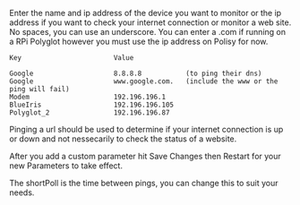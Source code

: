 Enter the name and ip address of the device you want to monitor or the ip address if you want to check your internet connection or monitor a web site. No spaces, you can use an underscore. You can enter a .com if running on a RPi Polyglot however you must use the ip address on Polisy for now.

    Key                       Value
    
    Google                    8.8.8.8           (to ping their dns)
    Google                    www.google.com.   (include the www or the ping will fail)
    Modem                     192.196.196.1
    BlueIris                  192.196.196.105
    Polyglot_2                192.196.196.87


Pinging a url should be used to determine if your internet connection is up or down and not nessecarily to check the status of a website.

After you add a custom parameter hit Save Changes then Restart for your new Parameters to take effect.

The shortPoll is the time between pings, you can change this to suit your needs.

